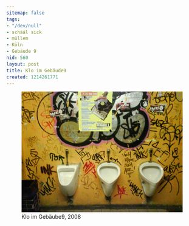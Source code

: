 ```yaml
---
sitemap: false
tags:
- "/dev/null"
- schääl sick
- müllem
- Köln
- Gebäude 9
nid: 560
layout: post
title: Klo im Gebäude9
created: 1214261771
---
```

<figure role="group">
  <img src="/assets/imgs/klo-im-gebaeude9-2008.jpg" alt="Klo im Gebäube9, 2008"  />
  <figcaption>Klo im Gebäube9, 2008</figcaption>
</figure>
